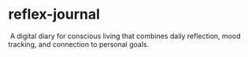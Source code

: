 # reflex-journal
 A digital diary for conscious living that combines daily reflection, mood tracking, and connection to personal goals.
